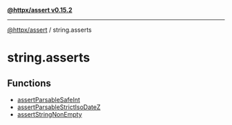 [**@httpx/assert v0.15.2**](../README.md)

***

[@httpx/assert](../README.md) / string.asserts

# string.asserts

## Functions

- [assertParsableSafeInt](functions/assertParsableSafeInt.md)
- [assertParsableStrictIsoDateZ](functions/assertParsableStrictIsoDateZ.md)
- [assertStringNonEmpty](functions/assertStringNonEmpty.md)

